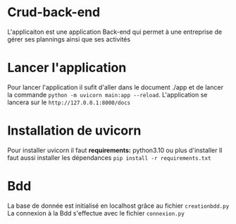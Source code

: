 # Crud-back-end
L'applicaiton est une application Back-end qui permet à une entreprise de gérer ses plannings ainsi que ses activités

# Lancer l'application
Pour lancer l'application il sufit d'aller dans le document ./app et de lancer la commande `python -m uvicorn main:app --reload`.
L'application se lancera sur le `http://127.0.0.1:8000/docs`

# Installation de uvicorn
Pour installer uvicorn il faut **requirements:** python3.10 ou plus d'installer
Il faut aussi installer les dépendances `pip install -r requirements.txt`

# Bdd
La base de donnée est initialisé en localhost grâce au fichier `creationbdd.py`
La connexion à la Bdd s'effectue avec le fichier `connexion.py`

